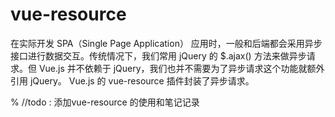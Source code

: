 # vue-resource

在实际开发 SPA（Single Page Application） 应用时，一般和后端都会采用异步接口进行数据交互。传统情况下，我们常用 jQuery 的 \$.ajax() 方法来做异步请求。但 Vue.js 并不依赖于 jQuery，我们也并不需要为了异步请求这个功能就额外引用 jQuery。 Vue.js 的 vue-resource 插件封装了异步请求。

% //todo : 添加vue-resource 的使用和笔记记录
